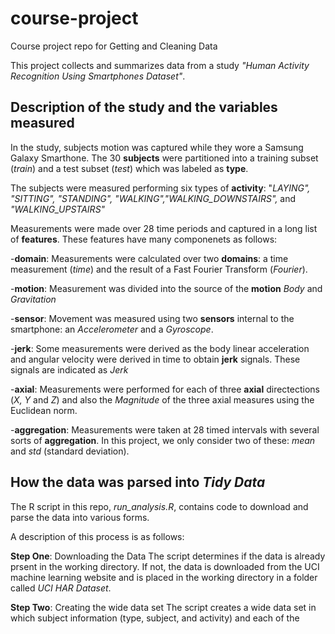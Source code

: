 # course-project
Course project repo for Getting and Cleaning Data

This project collects and summarizes data from a study *"Human Activity Recognition Using Smartphones Dataset"*.

## Description of the study and the variables measured

In the study, subjects motion was captured while they wore a Samsung Galaxy Smarthone. The 30 **subjects** were partitioned into a training subset (*train*) and a test subset (*test*) which was labeled as **type**.

The subjects were measured performing six types of **activity**: "*LAYING", "SITTING", "STANDING", "WALKING","WALKING_DOWNSTAIRS",* and *"WALKING_UPSTAIRS"* 

Measurements were made over 28 time periods and captured in a long list of **features**. These features have many componenets as follows:

-**domain**: Measurements were calculated over two **domains**: a time measurement (*time*) and the result of a Fast Fourier Transform (*Fourier*). 

-**motion**: Measurement was divided into the source of the **motion** *Body* and *Gravitation*

-**sensor**: Movement was measured using two **sensors** internal to the smartphone: an *Accelerometer* and a *Gyroscope*.  

-**jerk**: Some measurements were derived as the body linear acceleration and angular velocity were derived in time to obtain **jerk** signals. These signals are indicated as *Jerk*

-**axial**: Measurements were performed for each of three **axial** directections (*X, Y* and *Z*) and also the *Magnitude* of the three axial measures using the Euclidean norm. 

-**aggregation**: Measurements were taken at 28 timed intervals with several sorts of **aggregation**. In this project, we only consider two of these: *mean* and *std* (standard deviation).

## How the data was parsed into *Tidy Data*

The R script in this repo, *run_analysis.R*, contains code to download and parse the data into various forms. 

A description of this process is as follows:

  **Step One**: Downloading the Data
  The script determines if the data is already prsent in the working directory. If not, the data is downloaded from the UCI machine learning website and is placed in the working directory in a folder called *UCI HAR Dataset*. 

  **Step Two**: Creating the wide data set
  The script creates a wide data set in which subject information (type, subject, and activity) and each of the 
